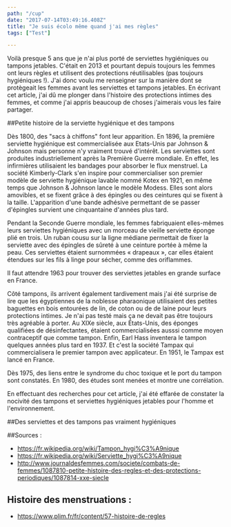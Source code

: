 ```yaml
---
path: "/cup"
date: "2017-07-14T03:49:16.408Z"
title: "Je suis écolo même quand j'ai mes règles"
tags: ["Test"]

---
```


Voilà presque 5 ans que je n'ai plus porté de serviettes hygiéniques ou tampons jetables. C'était en 2013 et pourtant depuis toujours les femmes ont leurs règles et utilisent des protections réutilisables (pas toujours hygiéniques !). J'ai donc voulu me renseigner sur la manière dont se protègeait les femmes avant les serviettes et tampons jetables. En écrivant cet article, j'ai dû me plonger dans l'histoire des protections intimes des femmes, et comme j'ai appris beaucoup de choses j'aimerais vous les faire partager.

##Petite histoire de la serviette hygiénique et des tampons

Dès 1800, des "sacs à chiffons" font leur apparition. En 1896, la première serviette hygiénique est commercialisée aux Etats-Unis par Johnson & Johnson mais personne n'y vraiment trouvé d'intérêt.
Les serviettes sont produites industriellement après la Première Guerre mondiale. En effet, les infirmières utilisaient les bandages pour absorber le flux menstruel. La société Kimberly-Clark s'en inspire pour commercialiser son premier modèle de serviette hygiénique lavable nommé Kotex en 1921, en même temps que Johnson & Johnson lance le modèle Modess. Elles sont alors amovibles, et se fixent grâce à des épingles ou des ceintures qui se fixent à la taille. L'apparition d'une bande adhésive permettant de se passer d'épingles survient une cinquantaine d'années plus tard.

Pendant la Seconde Guerre mondiale, les femmes fabriquaient elles-mêmes leurs serviettes hygiéniques avec un morceau de vieille serviette éponge plié en trois. Un ruban cousu sur la ligne médiane permettait de fixer la serviette avec des épingles de sûreté à une ceinture portée à même la peau. Ces serviettes étaient surnommées « drapeaux », car elles étaient étendues sur les fils à linge pour sécher, comme des oriflammes.

Il faut attendre 1963 pour trouver des serviettes jetables en grande surface en France.

Côté tampons, ils arrivent également tardivement mais j'ai été surprise de lire que les égyptiennes de la noblesse pharaonique utilisaient des petites baguettes en bois entourées de lin, de coton ou de de laine pour leurs protections intimes. Je n'ai pas testé mais ça ne devait pas être toujours très agréable à porter.
Au XIXe siècle, aux États-Unis, des éponges qualifiées de désinfectantes, étaient commercialisées ausssi comme moyen contraceptif que comme tampon. Enfin, Earl Hass inventera le tampon quelques années plus tard en 1937. Et c'est la société Tampax qui commercialisera le premier tampon avec applicateur. En 1951, le Tampax est lancé en France.

Dès 1975, des liens entre le syndrome du choc toxique et le port du tampon sont constatés. En 1980, des études sont menées et montre une corrélation.

En effectuant des recherches pour cet article, j'ai été effarée de constater la nocivité des tampons et serviettes hygiéniques jetables pour l'homme et l'environnement.

##Des serviettes et des tampons pas vraiment hygiéniques


##Sources :
* https://fr.wikipedia.org/wiki/Tampon_hygi%C3%A9nique
* https://fr.wikipedia.org/wiki/Serviette_hygi%C3%A9nique
* http://www.journaldesfemmes.com/societe/combats-de-femmes/1087810-petite-histoire-des-regles-et-des-protections-periodiques/1087814-xxe-siecle


## Histoire des menstruations :
* https://www.plim.fr/fr/content/57-histoire-de-regles




